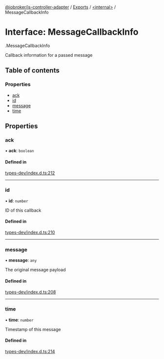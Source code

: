 [@iobroker/js-controller-adapter](../README.md) / [Exports](../modules.md) / [<internal\>](../modules/internal_.md) / MessageCallbackInfo

# Interface: MessageCallbackInfo

[<internal>](../modules/internal_.md).MessageCallbackInfo

Callback information for a passed message

## Table of contents

### Properties

- [ack](internal_.MessageCallbackInfo.md#ack)
- [id](internal_.MessageCallbackInfo.md#id)
- [message](internal_.MessageCallbackInfo.md#message)
- [time](internal_.MessageCallbackInfo.md#time)

## Properties

### ack

• **ack**: `boolean`

#### Defined in

[types-dev/index.d.ts:212](https://github.com/ioBroker/ioBroker.js-controller/blob/0655bceb/packages/types-dev/index.d.ts#L212)

___

### id

• **id**: `number`

ID of this callback

#### Defined in

[types-dev/index.d.ts:210](https://github.com/ioBroker/ioBroker.js-controller/blob/0655bceb/packages/types-dev/index.d.ts#L210)

___

### message

• **message**: `any`

The original message payload

#### Defined in

[types-dev/index.d.ts:208](https://github.com/ioBroker/ioBroker.js-controller/blob/0655bceb/packages/types-dev/index.d.ts#L208)

___

### time

• **time**: `number`

Timestamp of this message

#### Defined in

[types-dev/index.d.ts:214](https://github.com/ioBroker/ioBroker.js-controller/blob/0655bceb/packages/types-dev/index.d.ts#L214)
